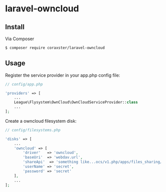 # laravel-owncloud

## Install

Via Composer

``` bash
$ composer require coraxster/laravel-owncloud
```

## Usage

Register the service provider in your app.php config file:

``` php
// config/app.php

'providers' => [
    ...
    League\Flysystem\OwnCloud\OwnCloudServiceProvider::class
    ...
];
```

Create a owncloud filesystem disk:

``` php
// config/filesystems.php

'disks' => [
	...
	'owncloud' => [
        'driver'   => 'owncloud',
        'baseUri'  => 'webdav.url',
        'shareApi'  => 'something like...ocs/v1.php/apps/files_sharing/api/v1/shares',
        'userName' => 'secret',
        'password' => 'secret'
    ],
	...
];
```